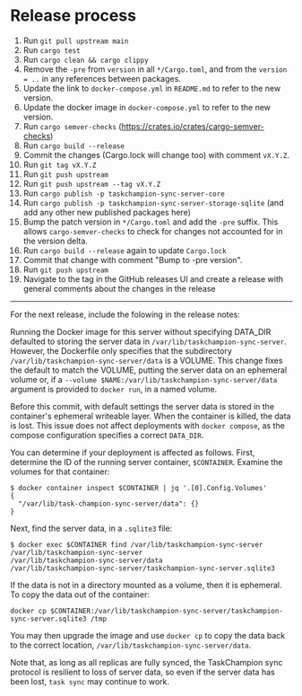 # Release process

1. Run `git pull upstream main`
1. Run `cargo test`
1. Run `cargo clean && cargo clippy`
1. Remove the `-pre` from `version` in all `*/Cargo.toml`, and from the `version = ..` in any references between packages.
1. Update the link to `docker-compose.yml` in `README.md` to refer to the new version.
1. Update the docker image in `docker-compose.yml` to refer to the new version.
1. Run `cargo semver-checks` (https://crates.io/crates/cargo-semver-checks)
1. Run `cargo build --release`
1. Commit the changes (Cargo.lock will change too) with comment `vX.Y.Z`.
1. Run `git tag vX.Y.Z`
1. Run `git push upstream`
1. Run `git push upstream --tag vX.Y.Z`
1. Run `cargo publish -p taskchampion-sync-server-core`
1. Run `cargo publish -p taskchampion-sync-server-storage-sqlite` (and add any other new published packages here)
1. Bump the patch version in `*/Cargo.toml` and add the `-pre` suffix. This allows `cargo-semver-checks` to check for changes not accounted for in the version delta.
1. Run `cargo build --release` again to update `Cargo.lock`
1. Commit that change with comment "Bump to -pre version".
1. Run `git push upstream`
1. Navigate to the tag in the GitHub releases UI and create a release with general comments about the changes in the release

---

For the next release, include the folowing in the release notes:

Running the Docker image for this server without specifying DATA_DIR
defaulted to storing the server data in
`/var/lib/taskchampion-sync-server`. However, the Dockerfile only
specifies that the subdirectory `/var/lib/taskchampion-sync-server/data`
is a VOLUME. This change fixes the default to match the VOLUME, putting
the server data on an ephemeral volume or, if a `--volume
$NAME:/var/lib/taskchampion-sync-server/data` argument is provided to
`docker run`, in a named volume.

Before this commit, with default settings the server data is stored in
the container's ephemeral writeable layer. When the container is killed,
the data is lost. This issue does not affect deployments with `docker
compose`, as the compose configuration specifies a correct `DATA_DIR`.

You can determine if your deployment is affected as follows. First,
determine the ID of the running server container, `$CONTAINER`. Examine
the volumes for that container:

```shell
$ docker container inspect $CONTAINER | jq '.[0].Config.Volumes'
{
  "/var/lib/task-champion-sync-server/data": {}
}
```

Next, find the server data, in a `.sqlite3` file:

```shell
$ docker exec $CONTAINER find /var/lib/taskchampion-sync-server
/var/lib/taskchampion-sync-server
/var/lib/taskchampion-sync-server/data
/var/lib/taskchampion-sync-server/taskchampion-sync-server.sqlite3
```

If the data is not in a directory mounted as a volume, then it is
ephemeral. To copy the data out of the container:

```shell
docker cp $CONTAINER:/var/lib/taskchampion-sync-server/taskchampion-sync-server.sqlite3 /tmp
```

You may then upgrade the image and use `docker cp` to copy the data back
to the correct location, `/var/lib/taskchampion-sync-server/data`.

Note that, as long as all replicas are fully synced, the TaskChampion
sync protocol is resilient to loss of server data, so even if the server
data has been lost, `task sync` may continue to work.
